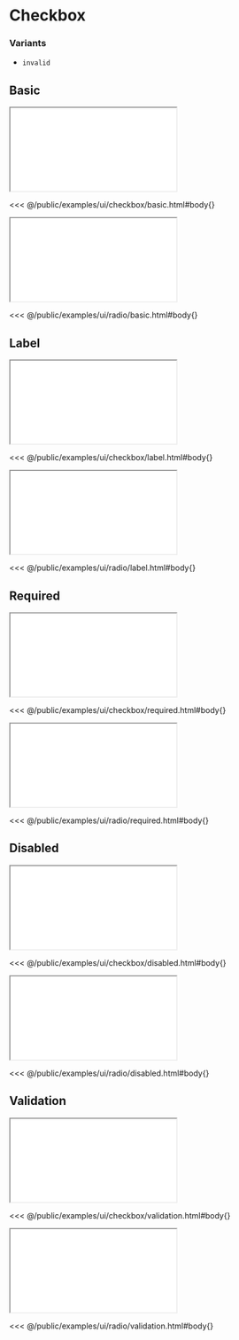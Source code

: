 # Checkbox

### Variants

* `invalid`

## Basic

<iframe onload="this.style.visibility = 'visible';" src="/examples/ui/checkbox/basic.html"></iframe>

<<< @/public/examples/ui/checkbox/basic.html#body{}

<iframe onload="this.style.visibility = 'visible';" src="/examples/ui/radio/basic.html"></iframe>

<<< @/public/examples/ui/radio/basic.html#body{}

## Label

<iframe onload="this.style.visibility = 'visible';" src="/examples/ui/checkbox/label.html"></iframe>

<<< @/public/examples/ui/checkbox/label.html#body{}

<iframe onload="this.style.visibility = 'visible';" src="/examples/ui/radio/label.html"></iframe>

<<< @/public/examples/ui/radio/label.html#body{}

## Required

<iframe onload="this.style.visibility = 'visible';" src="/examples/ui/checkbox/required.html"></iframe>

<<< @/public/examples/ui/checkbox/required.html#body{}

<iframe onload="this.style.visibility = 'visible';" src="/examples/ui/radio/required.html"></iframe>

<<< @/public/examples/ui/radio/required.html#body{}

## Disabled

<iframe onload="this.style.visibility = 'visible';" src="/examples/ui/checkbox/disabled.html"></iframe>

<<< @/public/examples/ui/checkbox/disabled.html#body{}

<iframe onload="this.style.visibility = 'visible';" src="/examples/ui/radio/disabled.html"></iframe>

<<< @/public/examples/ui/radio/disabled.html#body{}

## Validation

<iframe onload="this.style.visibility = 'visible';" src="/examples/ui/checkbox/validation.html"></iframe>

<<< @/public/examples/ui/checkbox/validation.html#body{}

<iframe onload="this.style.visibility = 'visible';" src="/examples/ui/radio/validation.html"></iframe>

<<< @/public/examples/ui/radio/validation.html#body{}
